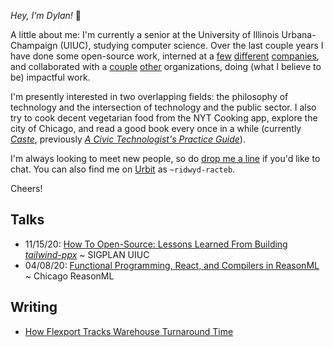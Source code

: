 _Hey, I'm Dylan!_ 👋

A little about me: I'm currently a senior at the University of Illinois
Urbana-Champaign (UIUC), studying computer science. Over the last couple years I have done some open-source
work, interned at
a [few](https://flexport.com) [different](https://draftbit.com)
[companies](https://relativity.com), and collaborated with a [couple](https://pritzker.uchicago.edu/) [other](https://www.artic.edu/) organizations, doing (what I believe to be) impactful work.

I'm presently interested in two overlapping fields: the philosophy of technology and the intersection of technology and the public sector.
I also try to cook decent vegetarian food from the NYT Cooking app, explore the
city of Chicago, and read a good book every once in a while (currently [_Caste_](https://www.isabelwilkerson.com/), previously [_A Civic Technologist's Practice Guide_](https://www.goodreads.com/book/show/55225556-a-civic-technologist-s-practice-guide)).

I'm always looking to meet new people, so do [drop me a line](mailto:dylanirlbeck@gmail.com) if
you'd like to chat. You can also find me on [Urbit](https://urbit.org/) as `~ridwyd-racteb`.

Cheers!

## Talks

- 11/15/20: [How To Open-Source: Lessons Learned From Building _tailwind-ppx_](https://youtu.be/SntggdbJ_Is) ~ SIGPLAN UIUC
- 04/08/20: [Functional Programming, React, and Compilers in ReasonML](https://youtu.be/D_ybZoJKQSE)         ~ Chicago ReasonML

## Writing

- [How Flexport Tracks Warehouse Turnaround Time](https://flexport.engineering/how-flexport-tracks-warehouse-turnaround-time-3f744363c6d3)
